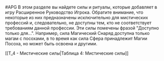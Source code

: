 #APG
В этом разделе вы найдете силы и ритуалы, которые добавляет в игру Расширенное Руководство Игрока. Обратите внимание, что некоторые из них предназначены исключительно для мистических профессий и, следовательно, не доступны тем, кто не соответствует требованиям данной профессии. Эти силы помечены фразой "Доступно только для...". Например, сила Магический Снаряд доступна только магам с посохами, в то время как сила Сфера принадлежит Магии Посоха, но может быть освоена и другими. 

[[Т_4 - Мистические силы|Таблица 4: Мистические силы]]
